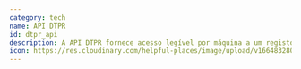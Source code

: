 ```yaml
---
category: tech
name: API DTPR
id: dtpr_api
description: A API DTPR fornece acesso legível por máquina a um registo centrado no local de sistemas e sensores que são descritos utilizando a taxonomia DTPR de código aberto.
icon: https://res.cloudinary.com/helpful-places/image/upload/v1664832809/dtpr-icons/tech/dtpr_api_krp7kl.svg
---
```

